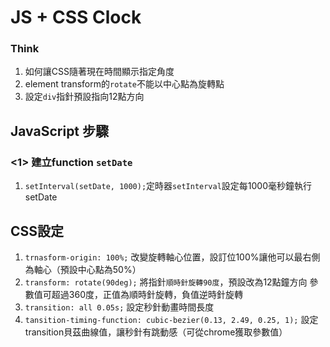 # JS + CSS Clock

### Think
1. 如何讓CSS隨著現在時間顯示指定角度
2. element transform的`rotate`不能以中心點為旋轉點
3. 設定`div`指針預設指向12點方向


## **JavaScript 步驟**
### **<1> 建立function `setDate`**
1. `setInterval(setDate, 1000);`定時器`setInterval`設定每1000毫秒鐘執行setDate

## **CSS設定**
1. `trnasform-origin: 100%;`
改變旋轉軸心位置，設訂位100%讓他可以最右側為軸心（預設中心點為50%）
2. `transform: rotate(90deg);`
將指針`順時針旋轉90度`，預設改為12點鐘方向
參數值可超過360度，正值為順時針旋轉，負值逆時針旋轉
3. `transition: all 0.05s;`
設定秒針動畫時間長度
4. `tansition-timing-function: cubic-bezier(0.13, 2.49, 0.25, 1);`
設定transition貝茲曲線值，讓秒針有跳動感（可從chrome獲取參數值）
